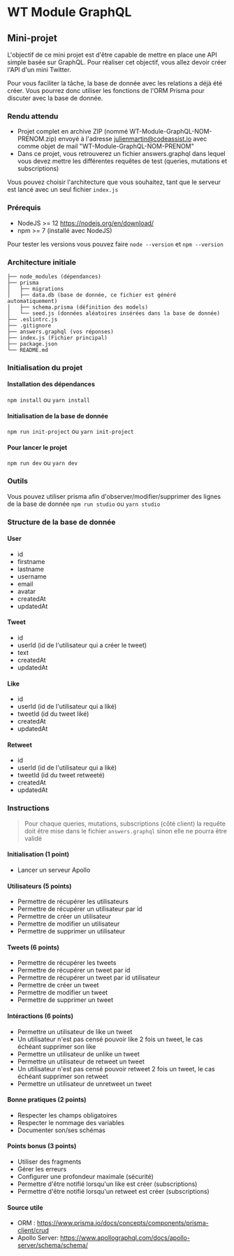 # WT Module GraphQL
## Mini-projet

L'objectif de ce mini projet est d'être capable de mettre en place une API simple basée sur GraphQL.
Pour réaliser cet objectif, vous allez devoir créer l'API d'un mini Twitter.

Pour vous faciliter la tâche, la base de donnée avec les relations a déjà été créer.
Vous pourrez donc utiliser les fonctions de l'ORM Prisma pour discuter avec la base de donnée.

### Rendu attendu 
- Projet complet en archive ZIP (nommé WT-Module-GraphQL-NOM-PRENOM.zip) envoyé à l'adresse julienmartin@codeassist.io avec comme objet de mail "WT-Module-GraphQL-NOM-PRENOM"
- Dans ce projet, vous retrouverez un fichier answers.graphql dans lequel vous devez mettre les différentes requêtes de test (queries, mutations et subscriptions)

Vous pouvez choisir l'architecture que vous souhaitez, tant que le serveur est lancé avec un seul fichier `index.js`


### Prérequis
* NodeJS >= 12 https://nodejs.org/en/download/
* npm >= 7 (installé avec NodeJS)

Pour tester les versions vous pouvez faire 
`node --version` et `npm --version`

### Architecture initiale

```
├── node_modules (dépendances)
├── prisma
│   ├── migrations
│   ├── data.db (base de donnée, ce fichier est généré automatiquement)
│   ├── schema.prisma (définition des models)
│   └── seed.js (données aléatoires insérées dans la base de donnée)
├── .eslintrc.js
├── .gitignore
├── answers.graphql (vos réponses)
├── index.js (Fichier principal)
├── package.json
└── README.md
```

### Initialisation du projet
#### Installation des dépendances
`npm install` ou `yarn install`

#### Initialisation de la base de donnée
`npm run init-project` ou `yarn init-project`

#### Pour lancer le projet 
`npm run dev` ou `yarn dev`

### Outils
Vous pouvez utiliser prisma afin d'observer/modifier/supprimer des lignes de la base de donnée
`npm run studio` ou `yarn studio` 

### Structure de la base de donnée
#### User
* id
* firstname
* lastname
* username
* email
* avatar
* createdAt
* updatedAt

#### Tweet
* id
* userId (id de l'utilisateur qui a créer le tweet)
* text
* createdAt
* updatedAt

#### Like
* id
* userId (id de l'utilisateur qui a liké)
* tweetId (id du tweet liké)
* createdAt
* updatedAt

#### Retweet
* id
* userId (id de l'utilisateur qui a liké)
* tweetId (id du tweet retweeté)
* createdAt
* updatedAt

### Instructions
> Pour chaque queries, mutations, subscriptions (côté client) la requête doit être mise dans le fichier `answers.graphql` sinon elle ne pourra être validé
#### Initialisation (1 point)
* Lancer un serveur Apollo

#### Utilisateurs (5 points)
* Permettre de récupérer les utilisateurs
* Permettre de récupérer un utilisateur par id
* Permettre de créer un utilisateur
* Permettre de modifier un utilisateur
* Permettre de supprimer un utilisateur

#### Tweets (6 points)
* Permettre de récupérer les tweets
* Permettre de récupérer un tweet par id
* Permettre de récupérer un tweet par id utilisateur
* Permettre de créer un tweet
* Permettre de modifier un tweet
* Permettre de supprimer un tweet

#### Intéractions (6 points)
* Permettre un utilisateur de like un tweet
* Un utilisateur n'est pas censé pouvoir like 2 fois un tweet, le cas échéant supprimer son like
* Permettre un utilisateur de unlike un tweet
* Permettre un utilisateur de retweet un tweet
* Un utilisateur n'est pas censé pouvoir retweet 2 fois un tweet, le cas échéant supprimer son retweet
* Permettre un utilisateur de unretweet un tweet

#### Bonne pratiques (2 points)
* Respecter les champs obligatoires
* Respecter le nommage des variables
* Documenter son/ses schémas

#### Points bonus (3 points)
* Utiliser des fragments
* Gérer les erreurs
* Configurer une profondeur maximale (sécurité)
* Permettre d'être notifié lorsqu'un like est créer (subscriptions)
* Permettre d'être notifié lorsqu'un retweet est créer (subscriptions)
#### Source utile
* ORM : https://www.prisma.io/docs/concepts/components/prisma-client/crud
* Apollo Server: https://www.apollographql.com/docs/apollo-server/schema/schema/
